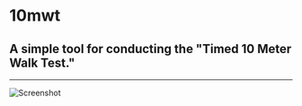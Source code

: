 # 10mwt
## A simple tool for conducting the "Timed 10 Meter Walk Test."

---
![Screenshot](https://inaptpi.firebaseapp.com/img-for-10mwt/10mwt-screenshot.png)
